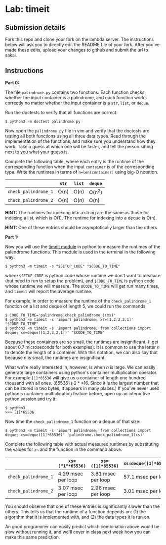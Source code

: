 # Lab: timeit

## Submission details

Fork this repo and clone your fork on the lambda server.
The instructions below will ask you to directly edit the README file of your fork.
After you've made these edits,
upload your changes to github
and submit the url to sakai.

## Instructions

**Part 0:**

The file `palindrome.py` contains two functions.
Each function checks whether the input container is a palindrome,
and each function works correctly no matter whether the input container is a `str`, `list`, or `deque`.

Run the doctests to verify that all functions are correct:
```
$ python3 -m doctest palindrome.py
```
Now open the `palindrome.py` file in vim and verify that the doctests are testing all both functions using all three data types.
Read through the implementation of the functions,
and make sure you understand how they work.
Take a guess at which one will be faster,
and tell the person sitting next to you what your guess is.


   Complete the following table, where each entry is the runtime of the corresponding function when the input `container` is of the corresponding type.
   Write the runtimes in terms of `n=len(container)` using big-O notation.

   |                        | `str` | `list` | `deque` |
   | ---------------------- | ----- | ------ | ------- |
   | `check_palindrome_1`   |  O(n) |  O(n)  |  O(n<sup>2</sup>)|
   | `check_palindrome_2`   |  O(n) |  O(n)  |  O(n)   |

   **HINT:**
   The runtimes for indexing into a string are the same as those for indexing a list, which is O(1).
   The runtime for indexing into a deque is O(n).

   **HINT:**
   One of these entries should be asymptotically larger than the others

**Part 1:**

Now you will use the [timeit module](https://docs.python.org/3/library/timeit.html) in python to measure the runtimes of the palendrome functions.
This module is used in the terminal in the following way:
```
$ python3 -m timeit -s "$SETUP_CODE" "$CODE_TO_TIME"
```
where `$SETUP_CODE` is python code whose runtime we don't want to measure (but need to run to setup the problem),
and `$CODE_TO_TIME` is python code whose runtime we will measure.
The `$CODE_TO_TIME` will get run many times,
and `timeit` will report the average runtime.

For example, in order to measure the runtime of the `check_palindrome_1` function on a list and deque of length 5, we could run the commands:
```
$ CODE_TO_TIME='palindrome.check_palindrome_1(xs)'
$ python3 -m timeit -s 'import palindrome; xs=[1,2,3,2,1]' "$CODE_TO_TIME"
$ python3 -m timeit -s 'import palindrome; from collections import deque; xs=deque([1,2,3,2,1])' "$CODE_TO_TIME"
```
Because these containers are so small,
the runtimes are insignificant.
(I get about 0.7 microseconds for both examples).
It is common to use the letter $n$ to denote the length of a container.
With this notation, we can also say that because $n$ is small, the runtimes are insignificant.

What we're really interested in, however, is when $n$ is large.
We can easily generate large containers using python's container multiplication operator.
For example `[1]*65536` will give us a container of length one hundred thousand with all ones.
(65536 is $2**16$.  Since it is the largest number that can be stored in two bytes, it appears in many places.)
If you've never used python's container multiplication feature before,
open up an interactive python session and try it:
```
$ python3
>>> [1]*65536
```

Now time the `check_palindrome_1` function on a deque of that size:
```
$ python3 -m timeit -s 'import palindrome; from collections import deque; xs=deque([1]*65536)' 'palindrome.check_palindrome_1(xs)'
```

Complete the following table with actual measured runtimes by substituting the values for `xs` and the function in the command above.

|                        | `xs=("1"*65536)` | `xs=([1]*65536)` | `xs=deque([1]*65536)` |
| ---------------------- | ---------------- | ---------------- | --------------------- |
| `check_palindrome_1`   | 4.29 msec per loop | 3.81 msec per loop | 57.1 msec per loop |
| `check_palindrome_2`   | 3.07 msec per loop | 2.96 msec per loop | 3.01 msec per loop |

You should observe that one of these entries is significantly slower than the others.
This tells us that the runtime of a function depends on: (1) the algorithm that it is implemented with, and (2) the data types it is run on.

An good programmer can easily predict which combination above would be slow without running it,
and we'll cover in class next week how you can make this same prediction.
